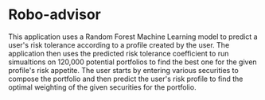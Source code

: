 # Robo-advisor

This application uses a Random Forest Machine Learning  model to predict a user's risk tolerance according to a profile created by the user. The application then uses the predicted risk tolerance coefficient to run simualtions on 120,000 potential portfolios to find the best one for the given profile's risk appetite. The user starts by entering various securities to compose the portfolio and then predict the user's risk profile to find the optimal weighting of the given securities for the portfolio.
